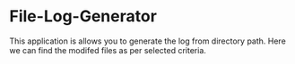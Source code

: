 # File-Log-Generator
This application is allows you to generate the log from directory path. Here we can find the modifed files as per selected criteria.
